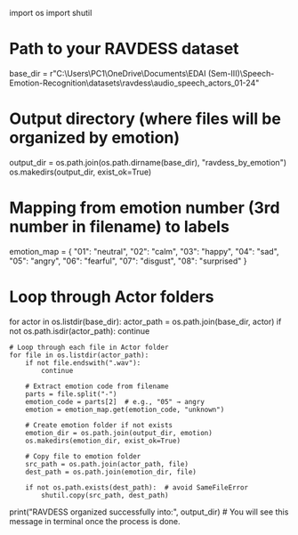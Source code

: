 import os
import shutil

# Path to your RAVDESS dataset
base_dir = r"C:\Users\PC1\OneDrive\Documents\EDAI (Sem-III)\Speech-Emotion-Recognition\datasets\ravdess\audio_speech_actors_01-24"

# Output directory (where files will be organized by emotion)
output_dir = os.path.join(os.path.dirname(base_dir), "ravdess_by_emotion")
os.makedirs(output_dir, exist_ok=True)

# Mapping from emotion number (3rd number in filename) to labels
emotion_map = {
    "01": "neutral",
    "02": "calm",
    "03": "happy",
    "04": "sad",
    "05": "angry",
    "06": "fearful",
    "07": "disgust",
    "08": "surprised"
}

# Loop through Actor folders
for actor in os.listdir(base_dir):
    actor_path = os.path.join(base_dir, actor)
    if not os.path.isdir(actor_path):
        continue
    
    # Loop through each file in Actor folder
    for file in os.listdir(actor_path):
        if not file.endswith(".wav"):
            continue
        
        # Extract emotion code from filename
        parts = file.split("-")
        emotion_code = parts[2]  # e.g., "05" → angry
        emotion = emotion_map.get(emotion_code, "unknown")
        
        # Create emotion folder if not exists
        emotion_dir = os.path.join(output_dir, emotion)
        os.makedirs(emotion_dir, exist_ok=True)
        
        # Copy file to emotion folder
        src_path = os.path.join(actor_path, file)
        dest_path = os.path.join(emotion_dir, file)
        
        if not os.path.exists(dest_path):  # avoid SameFileError
            shutil.copy(src_path, dest_path)

print("RAVDESS organized successfully into:", output_dir)     # You will see this message in terminal once the process is done.
